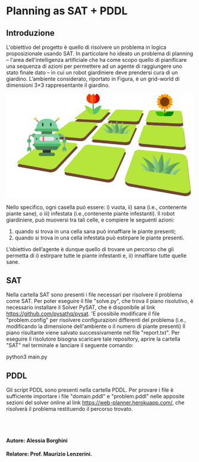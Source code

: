 # Planning as SAT + PDDL 


## Introduzione
L'obiettivo del progetto è quello di risolvere un problema in logica proposizionale usando SAT. 
In particolare ho ideato un problema di planning – l'area dell'intelligenza artificiale che ha come scopo quello di pianificare una sequenza di azioni per permettere ad un agente di raggiungere uno stato finale dato – in cui un robot giardiniere deve prendersi cura di un giardino. L’ambiente considerato, riportato in Figura, è un grid-world di dimensioni 3×3 rappresentante il giardino. 

![](./images/progetto_12.png)

Nello  specifico,  ogni casella può essere: i) vuota, ii) sana (i.e., contenente piante sane), o iii) infestata (i.e.,contenente piante infestanti). Il robot giardiniere, può muoversi tra tali celle, e compiere le seguenti azioni:
1. quando si trova in una cella sana può innaffiare le piante presenti;
2. quando si trova in una cella infestata può estirpare le piante presenti.

L’obiettivo dell’agente è dunque quello di trovare un percorso che gli permetta di i) estirpare tutte le piante infestanti e, ii) innaffiare tutte quelle sane.

## SAT
Nella cartella SAT sono presenti i file necessari per risolvere il problema come SAT.
Per poter eseguire il file "solve.py", che trova il piano risolutivo, è necessario installare il Solver PySAT, che è disponibile al link https://github.com/pysathq/pysat.
\'E possibile modificare il file "problem.config" per risolvere configurazioni differenti del problema (i.e., modificando la dimensione dell'ambiente o il numero di piante presenti)
Il piano risultante viene salvato successivamente nel file "report.txt".
Per eseguire il risolutore bisogna scaricare tale repository, aprire la cartella "SAT" nel terminale e lanciare il seguente comando:

  python3 main.py


## PDDL
Gli script PDDL sono presenti nella cartella PDDL. Per provare i file è sufficiente importare i file "domain.pddl" e "problem.pddl" nelle apposite sezioni del solver online al link https://web-planner.herokuapp.com/, che risolverà il problema restituendo il percorso trovato.

<br><br>

#### **Autore**: Alessia Borghini
#### **Relatore**: Prof. Maurizio Lenzerini.
